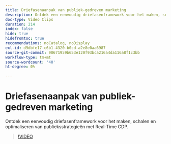 ```yaml
---
title: Driefasenaanpak van publiek-gedreven marketing
description: Ontdek een eenvoudig driefasenframework voor het maken, schalen en optimaliseren van publieksstrategieën met Real-Time CDP.
doc-type: Video Clips
duration: 214
index: false
hide: true
hidefromtoc: true
recommendations: noCatalog, noDisplay
exl-id: d9dbfe17-c6b1-4320-b0cd-a2e8e0aa6987
source-git-commit: 90671959b653e120f93bca216a4da116a8f1c3bb
workflow-type: tm+mt
source-wordcount: '40'
ht-degree: 0%

---
```


# Driefasenaanpak van publiek-gedreven marketing

Ontdek een eenvoudig driefasenframework voor het maken, schalen en optimaliseren van publieksstrategieën met Real-Time CDP.

<!-- 72_S508_3442517_213_threephased-approach-to-audiencedriven-marketing -->
>[!VIDEO](https://video.tv.adobe.com/v/3462996/?learn=on&enablevpops=true&captions=dut)
